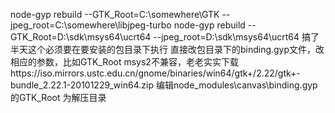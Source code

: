 node-gyp rebuild --GTK_Root=C:\somewhere\GTK --jpeg_root=C:\somewhere\libjpeg-turbo
node-gyp rebuild --GTK_Root=D:\sdk\msys64\ucrt64 --jpeg_root=D:\sdk\msys64\ucrt64
搞了半天这个必须要在要安装的包目录下执行
直接改包目录下的binding.gyp文件，改相应的参数，比如GTK_Root
msys2不兼容，老老实实下载https://iso.mirrors.ustc.edu.cn/gnome/binaries/win64/gtk+/2.22/gtk+-bundle_2.22.1-20101229_win64.zip
编辑node_modules\canvas\binding.gyp 的GTK_Root 为解压目录